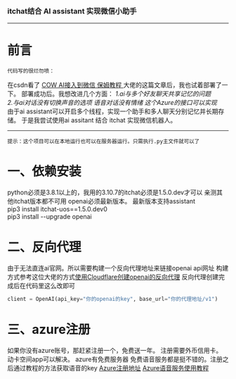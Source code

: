 ### itchat结合 AI assistant 实现微信小助手

---

# 前言
`代码写的很烂勿喷：`

在csdn看了 [COW AI接入到微信 保姆教程 ](https://blog.csdn.net/m0_69655483/article/details/134170135?spm=1001.2014.3001.5501)大佬的这篇文章后，我也试着部署了一下。
 部署成功后。我想改进几个方面：
 		*1.ai与多个好友聊天共享记忆的问题*  
 		*2.与ai对话没有切换声音的选项  语音对话没有情绪 这个Azure的接口可以实现*  
 由于ai assistant可以开启多个线程，实现一个助手和多人聊天分别记忆并长期存储。 于是我尝试使用ai assitant 结合 itchat 实现微信机器人。
    
 	 


---

`提示：这个项目可以在本地运行也可以在服务器运行。只需执行.py主文件就可以了`

# 一、依赖安装

 python必须是3.8.1以上的，我用的3.10.7的itchat必须是1.5.0.dev才可以 亲测其他itchat版本都不可用  openai必须最新版本。 最新版本支持assistant  
  pip3 install itchat-uos==1.5.0.dev0  
  pip3 install --upgrade openai  
   
# 二、反向代理
由于无法直连ai官网。所以需要构建一个反向代理地址来链接openai api网址
构建方式参考这位大佬的方式[使用Cloudflare创建openai的反向代理](https://blog.csdn.net/guo_zhen_qian/article/details/134957351?ops_request_misc=%257B%2522request%255Fid%2522%253A%2522170442003016777224489813%2522%252C%2522scm%2522%253A%252220140713.130102334.pc%255Fall.%2522%257D&request_id=170442003016777224489813&biz_id=0&utm_medium=distribute.pc_search_result.none-task-blog-2~all~first_rank_ecpm_v1~rank_v31_ecpm-1-134957351-null-null.142%5Ev99%5Epc_search_result_base6&utm_term=open%E5%8F%8D%E5%90%91%E4%BB%A3%E7%90%86&spm=1018.2226.3001.4187)  反向代理创建完成后在代码里这么改即可

```python
client = OpenAI(api_key="你的openai的key", base_url="你的代理地址/v1")
```

# 三、azure注册
如果你没有azure账号，那赶紧注册一个，免费送一年。 注册需要外币信用卡。 动卡空间app可以解决。  azure有免费服务器 免费语音服务都是挺不错的。注册之后通过教程的方法获取语音的key
[Azure注册地址](https://azure.microsoft.com/zh-cn/get-started/welcome-to-azure/?subscriptionId=fb407ffc-43a6-462d-bb96-4ac955ba76c5)
[Azure语音服务使用教程](https://zhuanlan.zhihu.com/p/627165015?utm_id=0)

